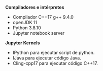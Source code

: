 **Compiladores e intérpretes**

* Compilador C++17 g++ 9.4.0
* openJDK 11
* Python 3.8.10
* Jupyter notebook server

**Jupyter Kernels**

* IPython para ejecutar script de python.
* IJava para ejecutar código Java.
* Cling-cpp17 para ejecutar código C++17.
